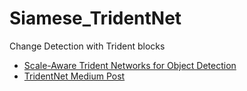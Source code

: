 # Siamese_TridentNet
Change Detection with Trident blocks


* [Scale-Aware Trident Networks for Object Detection](https://arxiv.org/abs/1901.01892)
* [TridentNet Medium Post](https://medium.com/object-detection-with-detectron2-tridentnet/detectron2-tridentnet-on-aerial-imagery-aa816d3d5e44)
